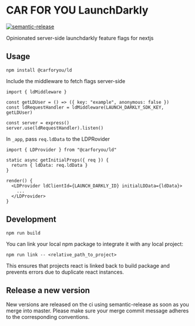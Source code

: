 # CAR FOR YOU LaunchDarkly

[![semantic-release](https://img.shields.io/badge/%20%20%F0%9F%93%A6%F0%9F%9A%80-semantic--release-e10079.svg)](https://github.com/semantic-release/semantic-release)

Opinionated server-side launchdarkly feature flags for nextjs

## Usage
```
npm install @carforyou/ld
```

Include the middleware to fetch flags server-side

```
import { ldMiddleware }

const getLDUser = () => ({ key: "example", anonymous: false })
const ldRequestHandler = ldMiddleware(LAUNCH_DARKLY_SDK_KEY, getLDUser)

const server = express()
server.use(ldRequestHandler).listen()
```

In `_app`, pass `req.ldData` to the LDPRovider
```
import { LDProvider } from "@carforyou/ld"

static async getInitialProps({ req }) {
  return { ldData: req.ldData }
}

render() {
  <LDProvider ldClientId={LAUNCH_DARKLY_ID} initialLDData={ldData}>
    ...
  </LDProvider>
}
```

## Development
```
npm run build
```

You can link your local npm package to integrate it with any local project:
```
npm run link -- <relative_path_to_project>
```
This ensures that projects react is linked back to build package and prevents errors due to duplicate react instances.

## Release a new version

New versions are released on the ci using semantic-release as soon as you merge into master. Please
make sure your merge commit message adheres to the corresponding conventions.
